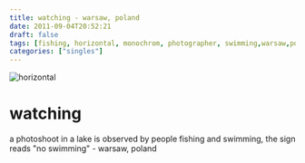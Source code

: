 ```yaml
---
title: watching - warsaw, poland
date: 2011-09-04T20:52:21
draft: false
tags: [fishing, horizontal, monochrom, photographer, swimming,warsaw,poland]
categories: ["singles"]
---
```

![horizontal](/p/sbr-20110904-14804091118.jpg)
<!--more-->
# watching
a photoshoot in a lake is observed by people fishing and swimming, the sign reads "no swimming" - warsaw, poland
